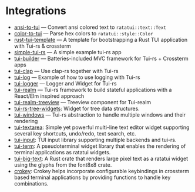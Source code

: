 # Integrations

- [ansi-to-tui](https://github.com/uttarayan21/ansi-to-tui) — Convert ansi colored text to
  `ratatui::text::Text`
- [color-to-tui](https://github.com/uttarayan21/color-to-tui) — Parse hex colors to
  `ratatui::style::Color`
- [rust-tui-template](https://github.com/ratatui-org/rust-tui-template) — A template for
  bootstrapping a Rust TUI application with Tui-rs & crossterm
- [simple-tui-rs](https://github.com/pmsanford/simple-tui-rs) — A simple example tui-rs app
- [tui-builder](https://github.com/jkelleyrtp/tui-builder) — Batteries-included MVC framework for
  Tui-rs + Crossterm apps
- [tui-clap](https://github.com/kegesch/tui-clap-rs) — Use clap-rs together with Tui-rs
- [tui-log](https://github.com/kegesch/tui-log-rs) — Example of how to use logging with Tui-rs
- [tui-logger](https://github.com/gin66/tui-logger) — Logger and Widget for Tui-rs
- [tui-realm](https://github.com/veeso/tui-realm) — Tui-rs framework to build stateful applications
  with a React/Elm inspired approach
- [tui-realm-treeview](https://github.com/veeso/tui-realm-treeview) — Treeview component for
  Tui-realm
- [tui-rs-tree-widgets](https://github.com/EdJoPaTo/tui-rs-tree-widget): Widget for tree data
  structures.
- [tui-windows](https://github.com/markatk/tui-windows-rs) — Tui-rs abstraction to handle multiple
  windows and their rendering
- [tui-textarea](https://github.com/rhysd/tui-textarea): Simple yet powerful multi-line text editor
  widget supporting several key shortcuts, undo/redo, text search, etc.
- [tui-input](https://github.com/sayanarijit/tui-input): TUI input library supporting multiple
  backends and tui-rs.
- [tui-term](https://github.com/a-kenji/tui-term): A pseudoterminal widget library that enables the
  rendering of terminal applications as ratatui widgets.
- [tui-big-text](https://github.com/joshka/tui-big-text): A Rust crate that renders large pixel text
  as a ratatui widget using the glyphs from the font8x8 crate.
- [crokey](https://github.com/Canop/crokey/): Crokey helps incorporate configurable keybindings in
  crossterm based terminal applications by providing functions to handle key combinations.
